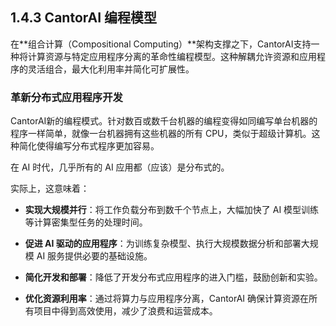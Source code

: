 1.4.3 CantorAI 编程模型
----------------

在**组合计算（Compositional Computing）**架构支撑之下，CantorAI支持一种将计算资源与特定应用程序分离的革命性编程模型。这种解耦允许资源和应用程序的灵活组合，最大化利用率并简化可扩展性。

### 革新分布式应用程序开发

CantorAI新的编程模式。针对数百或数千台机器的编程变得如同编写单台机器的程序一样简单，就像一台机器拥有这些机器的所有 CPU，类似于超级计算机。这种简化使得编写分布式程序更加容易。

在 AI 时代，几乎所有的 AI 应用都（应该）是分布式的。

实际上，这意味着：

* **实现大规模并行**：将工作负载分布到数千个节点上，大幅加快了 AI 模型训练等计算密集型任务的处理时间。

* **促进 AI 驱动的应用程序**：为训练复杂模型、执行大规模数据分析和部署大规模 AI 服务提供必要的基础设施。

* **简化开发和部署**：降低了开发分布式应用程序的进入门槛，鼓励创新和实验。

* **优化资源利用率**：通过将算力与应用程序分离，CantorAI 确保计算资源在所有项目中得到高效使用，减少了浪费和运营成本。

